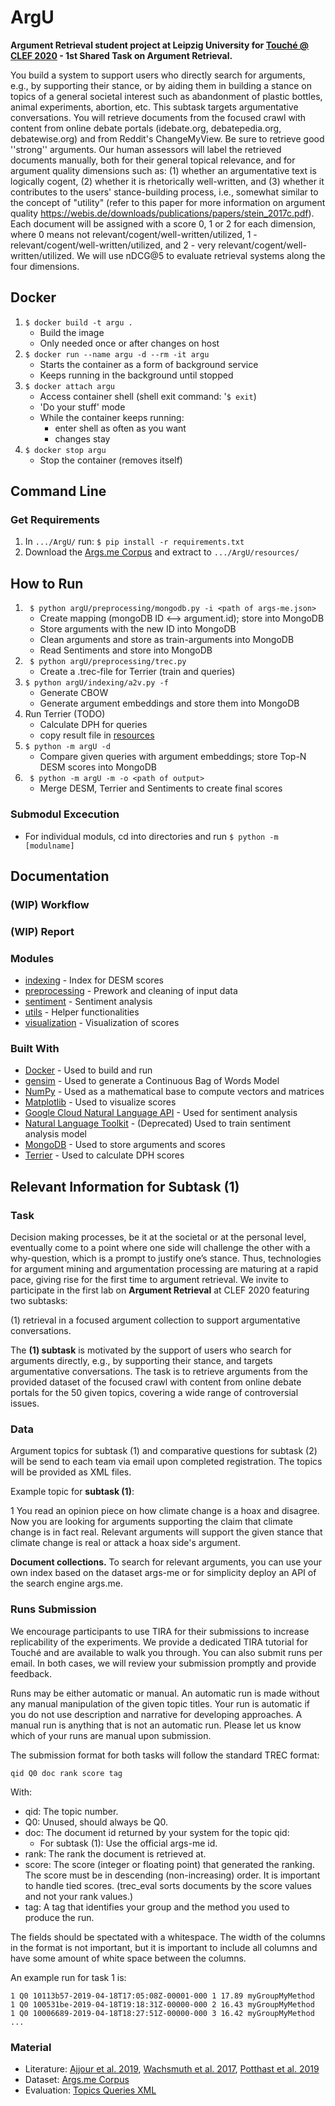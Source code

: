 # ArgU

**Argument Retrieval student project at Leipzig University for [Touché @ CLEF 2020](https://touche.webis.de/) - 1st Shared Task on Argument Retrieval.**

You build a system to support users who directly search for arguments, e.g., by supporting their stance, or by aiding them in building a stance on topics of a general societal interest such as abandonment of plastic bottles, animal experiments, abortion, etc. This subtask targets argumentative conversations. You will retrieve documents from the focused crawl with content from online debate portals (idebate.org, debatepedia.org, debatewise.org) and from Reddit's ChangeMyView. Be sure to retrieve good ''strong'' arguments. Our human assessors will label the retrieved documents manually, both for their general topical relevance, and for argument quality dimensions such as: (1) whether an argumentative text is logically cogent, (2) whether it is rhetorically well-written, and (3) whether it contributes to the users' stance-building process, i.e., somewhat similar to the concept of "utility" (refer to this paper for more information on argument quality https://webis.de/downloads/publications/papers/stein_2017c.pdf). Each document will be assigned with a score 0, 1 or 2 for each dimension, where 0 means not relevant/cogent/well-written/utilized, 1 - relevant/cogent/well-written/utilized, and 2 - very relevant/cogent/well-written/utilized. We will use nDCG@5 to evaluate retrieval systems along the four dimensions.


## Docker

1. ` $ docker build -t argu . `
	- Build the image
	- Only needed once or after changes on host
2. ` $ docker run --name argu -d --rm -it argu `
	- Starts the container as a form of background service
	- Keeps running in the background until stopped
3. ` $ docker attach argu `
	- Access container shell (shell exit command: '` $ exit `)
	- 'Do your stuff' mode
	- While the container keeps running:
		- enter shell as often as you want
		- changes stay
4. ` $ docker stop argu `
	- Stop the container (removes itself)

## Command Line

### Get Requirements

1. In `.../ArgU/` run: ` $ pip install -r requirements.txt `
2. Download the [Args.me Corpus](https://zenodo.org/record/3274636/files/argsme.zip) and extract to `.../ArgU/resources/`

## How to Run

1. ` $ python argU/preprocessing/mongodb.py -i <path of args-me.json>`
	- Create mapping (mongoDB ID <--> argument.id); store into MongoDB
	- Store arguments with the new ID into MongoDB
	- Clean arguments and store as train-arguments into MongoDB
	- Read Sentiments and store into MongoDB
2. ` $ python argU/preprocessing/trec.py`
	- Create a .trec-file for Terrier (train and queries)
3. ` $ python argU/indexing/a2v.py -f `
	- Generate CBOW
	- Generate argument embeddings and store them into MongoDB
4. Run Terrier (TODO)
	- Calculate DPH for queries
	- copy result file in [resources](resources/)
5. ` $ python -m argU -d `
	- Compare given queries with argument embeddings; store Top-N DESM scores into MongoDB
6. ` $ python -m argU -m -o <path of output>`
	- Merge DESM, Terrier and Sentiments to create final scores
  
### Submodul Excecution

* For individual moduls, cd into directories and run ` $ python -m [modulname] `

## Documentation

### (WIP) Workflow

### (WIP) Report

### Modules

* [indexing](argU/indexing/) - Index for DESM scores
* [preprocessing](argU/preprocessing/) - Prework and cleaning of input data
* [sentiment](argU/sentiment/) - Sentiment analysis
* [utils](argU/utils/) - Helper functionalities
* [visualization](argU/visualization/) - Visualization of scores

### Built With

* [Docker](https://www.docker.com/) - Used to build and run
* [gensim](https://radimrehurek.com/gensim/) - Used to generate a Continuous Bag of Words Model 
* [NumPy](https://numpy.org) - Used as a mathematical base to compute vectors and matrices
* [Matplotlib](https://matplotlib.org) - Used to visualize scores
* [Google Cloud Natural Language API](https://cloud.google.com/natural-language/) - Used for sentiment analysis
* [Natural Language Toolkit](https://www.nltk.org) - (Deprecated) Used to train sentiment analysis model
* [MongoDB](https://www.mongodb.com) - Used to store arguments and scores
* [Terrier](http://terrier.org) - Used to calculate DPH scores

## Relevant Information for Subtask (1)

### Task

Decision making processes, be it at the societal or at the personal level, eventually come to a point where one side will challenge the other with a why-question, which is a prompt to justify one’s stance. Thus, technologies for argument mining and argumentation processing are maturing at a rapid pace, giving rise for the first time to argument retrieval. We invite to participate in the first lab on **Argument Retrieval** at CLEF 2020 featuring two subtasks:

(1) retrieval in a focused argument collection to support argumentative conversations.

The **(1) subtask** is motivated by the support of users who search for arguments directly, e.g., by supporting their stance, and targets argumentative conversations. The task is to retrieve arguments from the provided dataset of the focused crawl with content from online debate portals for the 50 given topics, covering a wide range of controversial issues. 

### Data

Argument topics for subtask (1) and comparative questions for subtask (2) will be send to each team via email upon completed registration. The topics will be provided as XML files.

Example topic for **subtask (1)**:

   <topic>
      <num>1</num>
      <title>Is climate change real?</title>
      <description>You read an opinion piece on how climate change is a hoax and disagree. Now you are looking for arguments supporting the claim that climate change is in fact real.</description>
      <narrative>Relevant arguments will support the given stance that climate change is real or attack a hoax side's argument.</narrative>
   </topic>

**Document collections.** To search for relevant arguments, you can use your own index based on the dataset args-me or for simplicity deploy an API of the search engine args.me.

### Runs Submission

We encourage participants to use TIRA for their submissions to increase replicability of the experiments. We provide a dedicated TIRA tutorial for Touché and are available to walk you through. You can also submit runs per email. In both cases, we will review your submission promptly and provide feedback.

Runs may be either automatic or manual. An automatic run is made without any manual manipulation of the given topic titles. Your run is automatic if you do not use description and narrative for developing approaches. A manual run is anything that is not an automatic run. Please let us know which of your runs are manual upon submission.

The submission format for both tasks will follow the standard TREC format:

`qid Q0 doc rank score tag`

With:

* qid: The topic number.
* Q0: Unused, should always be Q0.
* doc: The document id returned by your system for the topic qid:
	* For subtask (1): Use the official args-me id.
* rank: The rank the document is retrieved at.
* score: The score (integer or floating point) that generated the ranking. The score must be in descending (non-increasing) order. It is important to handle tied scores. (trec_eval sorts documents by the score values and not your rank values.)
* tag: A tag that identifies your group and the method you used to produce the run.

The fields should be spectated with a whitespace. The width of the columns in the format is not important, but it is important to include all columns and have some amount of white space between the columns.

An example run for task 1 is:
```
1 Q0 10113b57-2019-04-18T17:05:08Z-00001-000 1 17.89 myGroupMyMethod
1 Q0 100531be-2019-04-18T19:18:31Z-00000-000 2 16.43 myGroupMyMethod
1 Q0 10006689-2019-04-18T18:27:51Z-00000-000 3 16.42 myGroupMyMethod
...
```

### Material
* Literature: [Ajjour et al. 2019](https://webis.de/downloads/publications/papers/stein_2019o.pdf), [Wachsmuth et al. 2017](https://webis.de/downloads/publications/papers/stein_2017r.pdf), [Potthast et al. 2019](https://webis.de/downloads/publications/papers/stein_2019j.pdf)
* Dataset: [Args.me Corpus](https://zenodo.org/record/3274636#.XeAyUi03v4a)
* Evaluation: [Topics Queries XML](resources/topics-automatic-runs-task-1.xml)
